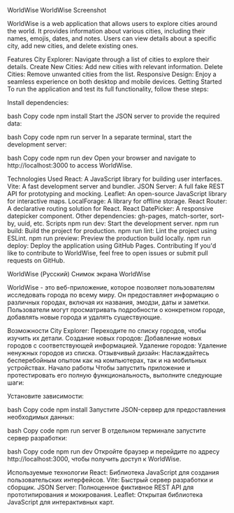 WorldWise
WorldWise Screenshot

WorldWise is a web application that allows users to explore cities around the world. It provides information about various cities, including their names, emojis, dates, and notes. Users can view details about a specific city, add new cities, and delete existing ones.

Features
City Explorer: Navigate through a list of cities to explore their details.
Create New Cities: Add new cities with relevant information.
Delete Cities: Remove unwanted cities from the list.
Responsive Design: Enjoy a seamless experience on both desktop and mobile devices.
Getting Started
To run the application and test its full functionality, follow these steps:

Install dependencies:

bash
Copy code
npm install
Start the JSON server to provide the required data:

bash
Copy code
npm run server
In a separate terminal, start the development server:

bash
Copy code
npm run dev
Open your browser and navigate to http://localhost:3000 to access WorldWise.

Technologies Used
React: A JavaScript library for building user interfaces.
Vite: A fast development server and bundler.
JSON Server: A full fake REST API for prototyping and mocking.
Leaflet: An open-source JavaScript library for interactive maps.
LocalForage: A library for offline storage.
React Router: A declarative routing solution for React.
React DatePicker: A responsive datepicker component.
Other dependencies: gh-pages, match-sorter, sort-by, uuid, etc.
Scripts
npm run dev: Start the development server.
npm run build: Build the project for production.
npm run lint: Lint the project using ESLint.
npm run preview: Preview the production build locally.
npm run deploy: Deploy the application using GitHub Pages.
Contributing
If you'd like to contribute to WorldWise, feel free to open issues or submit pull requests on GitHub.

WorldWise (Русский)
Снимок экрана WorldWise

WorldWise - это веб-приложение, которое позволяет пользователям исследовать города по всему миру. Он предоставляет информацию о различных городах, включая их названия, эмодзи, даты и заметки. Пользователи могут просматривать подробности о конкретном городе, добавлять новые города и удалять существующие.

Возможности
City Explorer: Переходите по списку городов, чтобы изучить их детали.
Создание новых городов: Добавление новых городов с соответствующей информацией.
Удаление городов: Удаление ненужных городов из списка.
Отзывчивый дизайн: Наслаждайтесь бесперебойным опытом как на компьютерах, так и на мобильных устройствах.
Начало работы
Чтобы запустить приложение и протестировать его полную функциональность, выполните следующие шаги:

Установите зависимости:

bash
Copy code
npm install
Запустите JSON-сервер для предоставления необходимых данных:

bash
Copy code
npm run server
В отдельном терминале запустите сервер разработки:

bash
Copy code
npm run dev
Откройте браузер и перейдите по адресу http://localhost:3000, чтобы получить доступ к WorldWise.

Используемые технологии
React: Библиотека JavaScript для создания пользовательских интерфейсов.
Vite: Быстрый сервер разработки и сборщик.
JSON Server: Полноценное фиктивное REST API для прототипирования и мокирования.
Leaflet: Открытая библиотека JavaScript для интерактивных карт.
